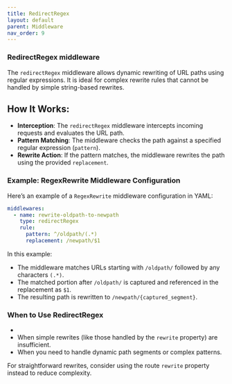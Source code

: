 ```yaml
---
title: RedirectRegex
layout: default
parent: Middleware
nav_order: 9
---
```



### RedirectRegex middleware
The `redirectRegex` middleware allows dynamic rewriting of URL paths using regular expressions. It is ideal for complex rewrite rules that cannot be handled by simple string-based rewrites.
## How It Works:
- **Interception**: The `redirectRegex` middleware intercepts incoming requests and evaluates the URL path.
- **Pattern Matching**: The middleware checks the path against a specified regular expression (`pattern`).
- **Rewrite Action**: If the pattern matches, the middleware rewrites the path using the provided `replacement`.

### Example: RegexRewrite Middleware Configuration

Here’s an example of a `RegexRewrite` middleware configuration in YAML:

```yaml
middlewares:
  - name: rewrite-oldpath-to-newpath
    type: redirectRegex
    rule:
      pattern: ^/oldpath/(.*)
      replacement: /newpath/$1
```

In this example:

- The middleware matches URLs starting with `/oldpath/` followed by any characters `(.*)`.
- The matched portion after `/oldpath/` is captured and referenced in the replacement as `$1`.
- The resulting path is rewritten to `/newpath/{captured_segment}`.

### When to Use RedirectRegex
- 
- When simple rewrites (like those handled by the `rewrite` property) are insufficient.
- When you need to handle dynamic path segments or complex patterns.

For straightforward rewrites, consider using the route `rewrite` property instead to reduce complexity.